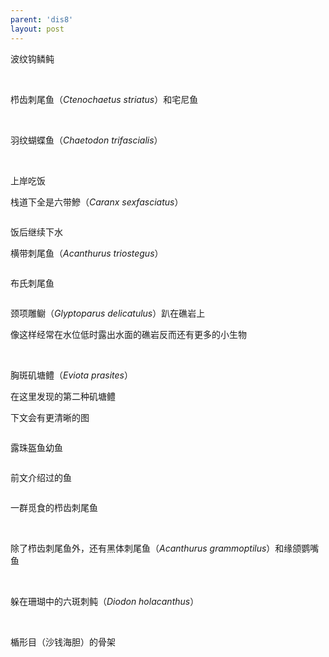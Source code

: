```yaml
---
parent: 'dis8'
layout: post
---
```


波纹钩鳞鲀

<img class='disc' data-src='https://lykoseremos.github.io/gmalb-01/dis8/364.jpg'>

<img class='disc' data-src='https://lykoseremos.github.io/gmalb-01/dis8/365.jpg'>

<img class='disc' data-src='https://lykoseremos.github.io/gmalb-01/dis8/366.jpg'>

栉齿刺尾鱼（<i>Ctenochaetus striatus</i>）和宅尼鱼

<img class='disc' data-src='https://lykoseremos.github.io/gmalb-01/dis8/367.jpg'>

<img class='disc' data-src='https://lykoseremos.github.io/gmalb-01/dis8/368.jpg'>

<img class='disc' data-src='https://lykoseremos.github.io/gmalb-01/dis8/369.jpg'>

<img class='disc' data-src='https://lykoseremos.github.io/gmalb-01/dis8/370.jpg'>

羽纹蝴蝶鱼（<i>Chaetodon trifascialis</i>）

<img class='disc' data-src='https://lykoseremos.github.io/gmalb-01/dis8/371.jpg'>

<img class='disc' data-src='https://lykoseremos.github.io/gmalb-01/dis8/372.jpg'>

上岸吃饭

栈道下全是六带鰺（<i>Caranx sexfasciatus</i>）

<img class='disc' data-src='https://lykoseremos.github.io/gmalb-01/dis8/373.jpg'>

饭后继续下水

横带刺尾鱼（<i>Acanthurus triostegus</i>）

<img class='disc' data-src='https://lykoseremos.github.io/gmalb-01/dis8/374.jpg'>

布氏刺尾鱼

<img class='disc' data-src='https://lykoseremos.github.io/gmalb-01/dis8/375.jpg'>

颈项雕鳚（<i>Glyptoparus delicatulus</i>）趴在礁岩上

像这样经常在水位低时露出水面的礁岩反而还有更多的小生物

<img class='disc' data-src='https://lykoseremos.github.io/gmalb-01/dis8/376.jpg'>

<img class='disc' data-src='https://lykoseremos.github.io/gmalb-01/dis8/377.jpg'>

<img class='disc' data-src='https://lykoseremos.github.io/gmalb-01/dis8/378.jpg'>

胸斑矶塘鳢（<i>Eviota prasites</i>）

在这里发现的第二种矶塘鳢

下文会有更清晰的图

<img class='disc' data-src='https://lykoseremos.github.io/gmalb-01/dis8/379.jpg'>

露珠盔鱼幼鱼

<img class='disc' data-src='https://lykoseremos.github.io/gmalb-01/dis8/380.jpg'>

前文介绍过的鱼

<img class='disc' data-src='https://lykoseremos.github.io/gmalb-01/dis8/381.jpg'>

一群觅食的栉齿刺尾鱼

<img class='disc' data-src='https://lykoseremos.github.io/gmalb-01/dis8/382.jpg'>

<img class='disc' data-src='https://lykoseremos.github.io/gmalb-01/dis8/383.jpg'>

除了栉齿刺尾鱼外，还有黑体刺尾鱼（<i>Acanthurus grammoptilus</i>）和缘颌鹦嘴鱼

<img class='disc' data-src='https://lykoseremos.github.io/gmalb-01/dis8/384.jpg'>

<img class='disc' data-src='https://lykoseremos.github.io/gmalb-01/dis8/385.jpg'>

躲在珊瑚中的六斑刺鲀（<i>Diodon holacanthus</i>）

<img class='disc' data-src='https://lykoseremos.github.io/gmalb-01/dis8/386.jpg'>

<img class='disc' data-src='https://lykoseremos.github.io/gmalb-01/dis8/387.jpg'>

<img class='disc' data-src='https://lykoseremos.github.io/gmalb-01/dis8/388.jpg'>

<img class='disc' data-src='https://lykoseremos.github.io/gmalb-01/dis8/389.jpg'>

<img class='disc' data-src='https://lykoseremos.github.io/gmalb-01/dis8/390.jpg'>

楯形目（沙钱海胆）的骨架

<img class='disc' data-src='https://lykoseremos.github.io/gmalb-01/dis8/391.jpg'>
